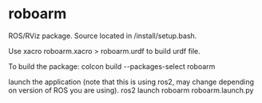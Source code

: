 # roboarm

ROS/RViz package. Source located in /install/setup.bash.

Use xacro roboarm.xacro > roboarm.urdf to build urdf file.


To build the package:
colcon build --packages-select roboarm 

launch the application (note that this is using ros2, may change depending on version of ROS you are using).
ros2 launch roboarm roboarm.launch.py
